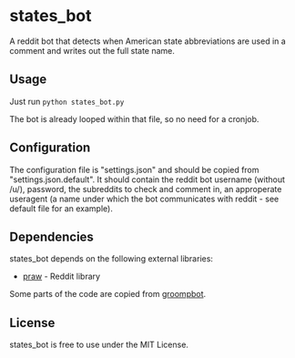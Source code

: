 states\_bot
=========

A reddit bot that detects when American state abbreviations are used in a comment and writes out the full state name.

Usage
-----

Just run `python states_bot.py`

The bot is already looped within that file, so no need for a cronjob.

Configuration
-------------

The configuration file is "settings.json" and should be copied from "settings.json.default". It should contain the reddit bot username (without /u/), password, the subreddits to check and comment in, an approperate useragent (a name under which the bot communicates with reddit - see default file for an example).

Dependencies
------------

states\_bot depends on the following external libraries:

* [praw](https://github.com/praw-dev/praw/) - Reddit library

Some parts of the code are copied from [groompbot](https://github.com/AndrewNeo/groompbot).

License
-------

states\_bot is free to use under the MIT License.

